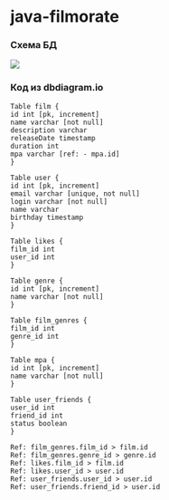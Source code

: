 # java-filmorate

### Схема БД
<picture>
    <source media="(prefers-color-scheme: dark)" srcset="src/main/resources/schema.png">
    <img src="src/main/resources/schema.png">
</picture>

### Код из dbdiagram.io
```
Table film {
id int [pk, increment]
name varchar [not null]
description varchar
releaseDate timestamp
duration int
mpa varchar [ref: - mpa.id]
}

Table user {
id int [pk, increment]
email varchar [unique, not null]
login varchar [not null]
name varchar
birthday timestamp
}

Table likes {
film_id int
user_id int
}

Table genre {
id int [pk, increment]
name varchar [not null]
}

Table film_genres {
film_id int
genre_id int
}

Table mpa {
id int [pk, increment]
name varchar [not null]
}

Table user_friends {
user_id int
friend_id int
status boolean
}

Ref: film_genres.film_id > film.id
Ref: film_genres.genre_id > genre.id
Ref: likes.film_id > film.id
Ref: likes.user_id > user.id
Ref: user_friends.user_id > user.id
Ref: user_friends.friend_id > user.id
```
